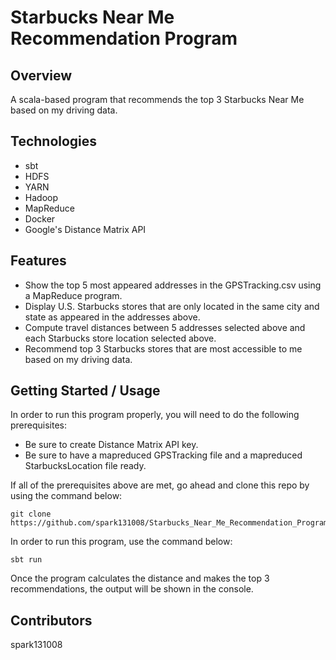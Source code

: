 # Starbucks Near Me Recommendation Program

## Overview
A scala-based program that recommends the top 3 Starbucks Near Me based on my driving data.

## Technologies
- sbt
- HDFS
- YARN
- Hadoop
- MapReduce
- Docker
- Google's Distance Matrix API

## Features
- Show the top 5 most appeared addresses in the GPSTracking.csv using a MapReduce program.
- Display U.S. Starbucks stores that are only located in the same city and state as appeared in the addresses above.
- Compute travel distances between 5 addresses selected above and each Starbucks store location selected above.
- Recommend top 3 Starbucks stores that are most accessible to me based on my driving data.

## Getting Started / Usage
In order to run this program properly, you will need to do the following prerequisites:<br/>
- Be sure to create Distance Matrix API key.
- Be sure to have a mapreduced GPSTracking file and a mapreduced StarbucksLocation file ready.

If all of the prerequisites above are met, go ahead and clone this repo by using the command below:
```
git clone https://github.com/spark131008/Starbucks_Near_Me_Recommendation_Program.git
```
In order to run this program, use the command below:
```
sbt run
```
Once the program calculates the distance and makes the top 3 recommendations, the output will be shown in the console.

## Contributors
spark131008